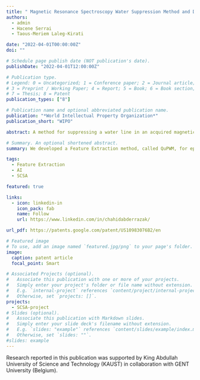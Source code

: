 ```yaml
---
title: " Magnetic Resonance Spectroscopy Water Suppression Method and Device"
authors:
  - admin
  - Hacene Serrai
  - Taous-Meriem Laleg-Kirati

date: "2022-04-01T00:00:00Z"
doi: ""

# Schedule page publish date (NOT publication's date).
publishDate: "2022-04-01T12:00:00Z"

# Publication type.
# Legend: 0 = Uncategorized; 1 = Conference paper; 2 = Journal article;
# 3 = Preprint / Working Paper; 4 = Report; 5 = Book; 6 = Book section;
# 7 = Thesis; 8 = Patent
publication_types: ["8"]

# Publication name and optional abbreviated publication name.
publication: "*World Intellectual Property Organization*"
publication_short: "WIPO"

abstract: A method for suppressing a water line in an acquired magnetic resonance spectra (MRS) y, the method including receiving (800) the acquired MRS spectra y; estimating (802) a water peak ywp for the acquired MRS spectra y using squared eigenfunctions (ψ) of a Schrodinger operator H; and removing (804) the water peak ywp from the acquired MRS y to obtain a suppressed water MRS spectra yws. The suppressed water MRS spectra yws includes a signature of one or more metabolites.

# Summary. An optional shortened abstract.
summary: We developed a Feature Extraction method, called QuPWM, for epileptic spikes detection in MEG signals.  This method is based on combining the position weight matrix (PWM) method with digital quantization.

tags:
  - Feature Extraction
  - AI
  - SCSA

featured: true

links:
  - icon: linkedin-in
    icon_pack: fab
    name: Follow
    url: https://www.linkedin.com/in/chahidabderrazak/

url_pdf: https://patents.google.com/patent/US10983076B2/en

# Featured image
# To use, add an image named `featured.jpg/png` to your page's folder.
image:
  caption: patent article
  focal_point: Smart

# Associated Projects (optional).
#   Associate this publication with one or more of your projects.
#   Simply enter your project's folder or file name without extension.
#   E.g. `internal-project` references `content/project/internal-project/index.md`.
#   Otherwise, set `projects: []`.
projects:
  - SCSA-project
# Slides (optional).
#   Associate this publication with Markdown slides.
#   Simply enter your slide deck's filename without extension.
#   E.g. `slides: "example"` references `content/slides/example/index.md`.
#   Otherwise, set `slides: ""`.
#slides: example
---
```


Research reported in this publication was supported by King Abdullah University of Science and Technology (KAUST) in collaboration with GENT University (Belgium).
